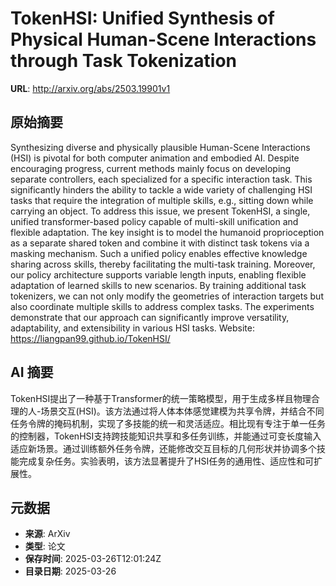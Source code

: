 # TokenHSI: Unified Synthesis of Physical Human-Scene Interactions through Task Tokenization

**URL**: http://arxiv.org/abs/2503.19901v1

## 原始摘要

Synthesizing diverse and physically plausible Human-Scene Interactions (HSI)
is pivotal for both computer animation and embodied AI. Despite encouraging
progress, current methods mainly focus on developing separate controllers, each
specialized for a specific interaction task. This significantly hinders the
ability to tackle a wide variety of challenging HSI tasks that require the
integration of multiple skills, e.g., sitting down while carrying an object. To
address this issue, we present TokenHSI, a single, unified transformer-based
policy capable of multi-skill unification and flexible adaptation. The key
insight is to model the humanoid proprioception as a separate shared token and
combine it with distinct task tokens via a masking mechanism. Such a unified
policy enables effective knowledge sharing across skills, thereby facilitating
the multi-task training. Moreover, our policy architecture supports variable
length inputs, enabling flexible adaptation of learned skills to new scenarios.
By training additional task tokenizers, we can not only modify the geometries
of interaction targets but also coordinate multiple skills to address complex
tasks. The experiments demonstrate that our approach can significantly improve
versatility, adaptability, and extensibility in various HSI tasks. Website:
https://liangpan99.github.io/TokenHSI/


## AI 摘要

TokenHSI提出了一种基于Transformer的统一策略模型，用于生成多样且物理合理的人-场景交互(HSI)。该方法通过将人体本体感觉建模为共享令牌，并结合不同任务令牌的掩码机制，实现了多技能的统一和灵活适应。相比现有专注于单一任务的控制器，TokenHSI支持跨技能知识共享和多任务训练，并能通过可变长度输入适应新场景。通过训练额外任务令牌，还能修改交互目标的几何形状并协调多个技能完成复杂任务。实验表明，该方法显著提升了HSI任务的通用性、适应性和可扩展性。

## 元数据

- **来源**: ArXiv
- **类型**: 论文
- **保存时间**: 2025-03-26T12:01:24Z
- **目录日期**: 2025-03-26
